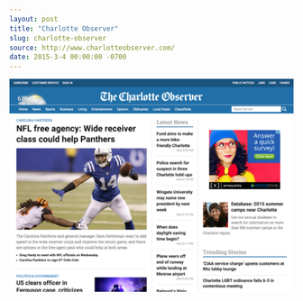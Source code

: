 ```yaml
---
layout: post 
title: "Charlotte Observer"
slug: charlotte-observer
source: http://www.charlotteobserver.com/
date: 2015-3-4 00:00:00 -0700
---
```


<img src="/screenshots/charlotte-observer.jpg">
